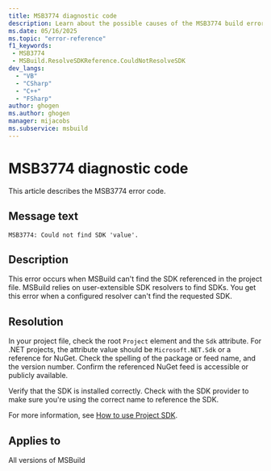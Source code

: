 ```yaml
---
title: MSB3774 diagnostic code
description: Learn about the possible causes of the MSB3774 build error and get troubleshooting tips.
ms.date: 05/16/2025
ms.topic: "error-reference"
f1_keywords:
 - MSB3774
 - MSBuild.ResolveSDKReference.CouldNotResolveSDK
dev_langs:
  - "VB"
  - "CSharp"
  - "C++"
  - "FSharp"
author: ghogen
ms.author: ghogen
manager: mijacobs
ms.subservice: msbuild
---
```

# MSB3774 diagnostic code

<!-- :::ErrorDefinitionDescription::: -->
<!-- :::editable-content name="introDescription"::: -->
This article describes the MSB3774 error code.
<!-- :::editable-content-end::: -->

## Message text

<!-- :::editable-content name="messageText"::: -->
`MSB3774: Could not find SDK 'value'.`
<!-- :::editable-content-end::: -->
<!-- MSB3774: Could not find SDK "{0}". -->

<!-- :::editable-content name="postOutputDescription"::: -->
## Description

This error occurs when MSBuild can't find the SDK referenced in the project file. MSBuild relies on user-extensible SDK resolvers to find SDKs. You get this error when a configured resolver can't find the requested SDK.

## Resolution

In your project file, check the root `Project` element and the `Sdk` attribute. For .NET projects, the attribute value should be `Microsoft.NET.Sdk` or a reference for NuGet. Check the spelling of the package or feed name, and the version number. Confirm the referenced NuGet feed is accessible or publicly available.

Verify that the SDK is installed correctly. Check with the SDK provider to make sure you're using the correct name to reference the SDK.

For more information, see [How to use Project SDK](../how-to-use-project-sdk.md).
<!-- :::editable-content-end::: -->
<!-- :::ErrorDefinitionDescription-end::: -->

## Applies to

All versions of MSBuild
